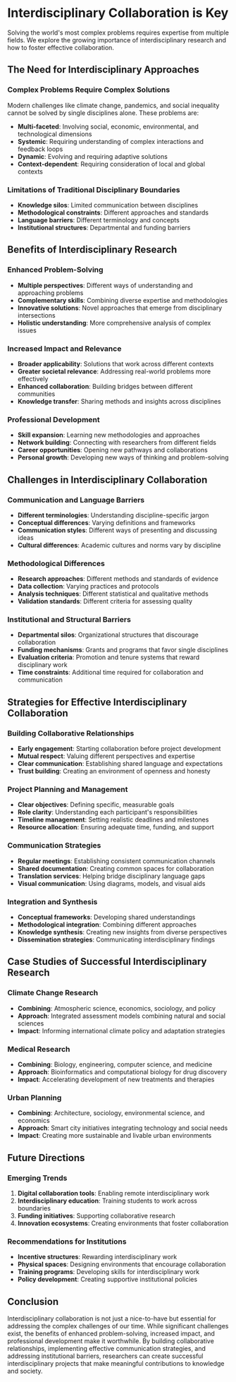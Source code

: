 # Interdisciplinary Collaboration is Key

Solving the world's most complex problems requires expertise from multiple fields. We explore the growing importance of interdisciplinary research and how to foster effective collaboration.

## The Need for Interdisciplinary Approaches

### Complex Problems Require Complex Solutions
Modern challenges like climate change, pandemics, and social inequality cannot be solved by single disciplines alone. These problems are:

- **Multi-faceted**: Involving social, economic, environmental, and technological dimensions
- **Systemic**: Requiring understanding of complex interactions and feedback loops
- **Dynamic**: Evolving and requiring adaptive solutions
- **Context-dependent**: Requiring consideration of local and global contexts

### Limitations of Traditional Disciplinary Boundaries
- **Knowledge silos**: Limited communication between disciplines
- **Methodological constraints**: Different approaches and standards
- **Language barriers**: Different terminology and concepts
- **Institutional structures**: Departmental and funding barriers

## Benefits of Interdisciplinary Research

### Enhanced Problem-Solving
- **Multiple perspectives**: Different ways of understanding and approaching problems
- **Complementary skills**: Combining diverse expertise and methodologies
- **Innovative solutions**: Novel approaches that emerge from disciplinary intersections
- **Holistic understanding**: More comprehensive analysis of complex issues

### Increased Impact and Relevance
- **Broader applicability**: Solutions that work across different contexts
- **Greater societal relevance**: Addressing real-world problems more effectively
- **Enhanced collaboration**: Building bridges between different communities
- **Knowledge transfer**: Sharing methods and insights across disciplines

### Professional Development
- **Skill expansion**: Learning new methodologies and approaches
- **Network building**: Connecting with researchers from different fields
- **Career opportunities**: Opening new pathways and collaborations
- **Personal growth**: Developing new ways of thinking and problem-solving

## Challenges in Interdisciplinary Collaboration

### Communication and Language Barriers
- **Different terminologies**: Understanding discipline-specific jargon
- **Conceptual differences**: Varying definitions and frameworks
- **Communication styles**: Different ways of presenting and discussing ideas
- **Cultural differences**: Academic cultures and norms vary by discipline

### Methodological Differences
- **Research approaches**: Different methods and standards of evidence
- **Data collection**: Varying practices and protocols
- **Analysis techniques**: Different statistical and qualitative methods
- **Validation standards**: Different criteria for assessing quality

### Institutional and Structural Barriers
- **Departmental silos**: Organizational structures that discourage collaboration
- **Funding mechanisms**: Grants and programs that favor single disciplines
- **Evaluation criteria**: Promotion and tenure systems that reward disciplinary work
- **Time constraints**: Additional time required for collaboration and communication

## Strategies for Effective Interdisciplinary Collaboration

### Building Collaborative Relationships
- **Early engagement**: Starting collaboration before project development
- **Mutual respect**: Valuing different perspectives and expertise
- **Clear communication**: Establishing shared language and expectations
- **Trust building**: Creating an environment of openness and honesty

### Project Planning and Management
- **Clear objectives**: Defining specific, measurable goals
- **Role clarity**: Understanding each participant's responsibilities
- **Timeline management**: Setting realistic deadlines and milestones
- **Resource allocation**: Ensuring adequate time, funding, and support

### Communication Strategies
- **Regular meetings**: Establishing consistent communication channels
- **Shared documentation**: Creating common spaces for collaboration
- **Translation services**: Helping bridge disciplinary language gaps
- **Visual communication**: Using diagrams, models, and visual aids

### Integration and Synthesis
- **Conceptual frameworks**: Developing shared understandings
- **Methodological integration**: Combining different approaches
- **Knowledge synthesis**: Creating new insights from diverse perspectives
- **Dissemination strategies**: Communicating interdisciplinary findings

## Case Studies of Successful Interdisciplinary Research

### Climate Change Research
- **Combining**: Atmospheric science, economics, sociology, and policy
- **Approach**: Integrated assessment models combining natural and social sciences
- **Impact**: Informing international climate policy and adaptation strategies

### Medical Research
- **Combining**: Biology, engineering, computer science, and medicine
- **Approach**: Bioinformatics and computational biology for drug discovery
- **Impact**: Accelerating development of new treatments and therapies

### Urban Planning
- **Combining**: Architecture, sociology, environmental science, and economics
- **Approach**: Smart city initiatives integrating technology and social needs
- **Impact**: Creating more sustainable and livable urban environments

## Future Directions

### Emerging Trends
1. **Digital collaboration tools**: Enabling remote interdisciplinary work
2. **Interdisciplinary education**: Training students to work across boundaries
3. **Funding initiatives**: Supporting collaborative research
4. **Innovation ecosystems**: Creating environments that foster collaboration

### Recommendations for Institutions
- **Incentive structures**: Rewarding interdisciplinary work
- **Physical spaces**: Designing environments that encourage collaboration
- **Training programs**: Developing skills for interdisciplinary work
- **Policy development**: Creating supportive institutional policies

## Conclusion

Interdisciplinary collaboration is not just a nice-to-have but essential for addressing the complex challenges of our time. While significant challenges exist, the benefits of enhanced problem-solving, increased impact, and professional development make it worthwhile. By building collaborative relationships, implementing effective communication strategies, and addressing institutional barriers, researchers can create successful interdisciplinary projects that make meaningful contributions to knowledge and society.
